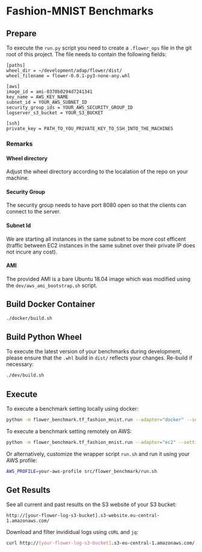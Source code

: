 # Fashion-MNIST Benchmarks

## Prepare

To execute the `run.py` script you need to create a `.flower_ops` file in the
git root of this project. The file needs to contain the following fields:

```
[paths]
wheel_dir = ~/development/adap/flower/dist/
wheel_filename = flower-0.0.1-py3-none-any.whl

[aws]
image_id = ami-0370b0294d7241341
key_name = AWS_KEY_NAME
subnet_id = YOUR_AWS_SUBNET_ID
security_group_ids = YOUR_AWS_SECURITY_GROUP_ID
logserver_s3_bucket = YOUR_S3_BUCKET

[ssh]
private_key = PATH_TO_YOU_PRIVATE_KEY_TO_SSH_INTO_THE_MACHINES
```

### Remarks

#### Wheel directory

Adjust the wheel directory according to the localation of the repo on your
machine.

#### Security Group

The security group needs to have port 8080 open so that the clients can connect
to the server.

#### Subnet Id

We are starting all instances in the same subnet to be more cost efficent
(traffic between EC2 instances in the same subnet over their private IP does
not incure any cost).

#### AMI

The provided AMI is a bare Ubuntu 18.04 image which was modified using the
`dev/aws_ami_bootstrap.sh` script.

## Build Docker Container

```bash
./docker/build.sh
```

## Build Python Wheel

To execute the latest version of your benchmarks during development, please 
ensure that the `.whl` build in `dist/` reflects your changes. Re-build
if necessary:

```bash
./dev/build.sh
```

## Execute

To execute a benchmark setting locally using docker:

```bash
python -m flower_benchmark.tf_fashion_mnist.run --adapter="docker" --setting="minimal"
```

To execute a benchmark setting remotely on AWS:

```bash
python -m flower_benchmark.tf_fashion_mnist.run --adapter="ec2" --setting="minimal"
```

Or alternatively, customize the wrapper script `run.sh` and run it using your AWS profile:
 
```bash
AWS_PROFILE=your-aws-profile src/flower_benchmark/run.sh
```

## Get Results

See all current and past results on the S3 website of your S3 bucket:

```
http://[your-flower-log-s3-bucket].s3-website.eu-central-1.amazonaws.com/
```

Download and filter invididual logs using `cURL` and `jq`:

```bash
curl http://[your-flower-log-s3-bucket].s3-eu-central-1.amazonaws.com/[your-experiment].log | jq '.identifier + " => " + .message'
```
